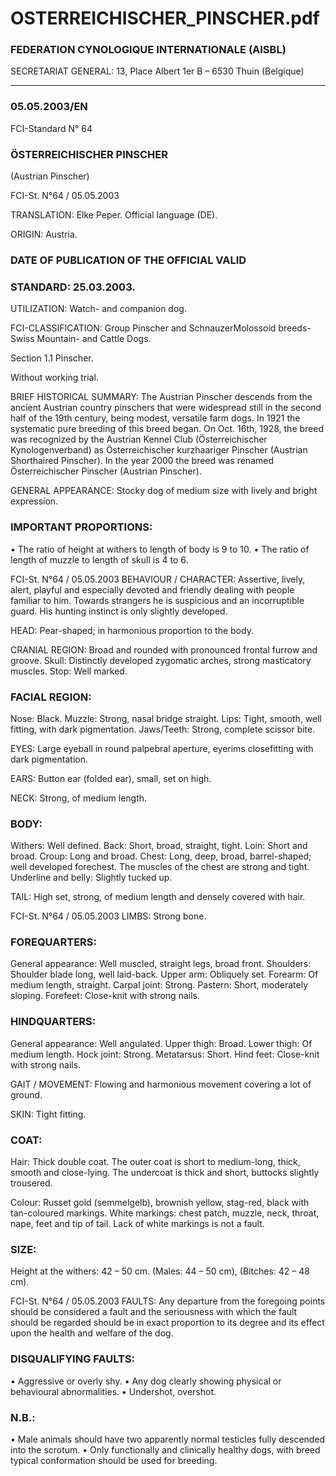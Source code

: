 # OSTERREICHISCHER_PINSCHER.pdf


### FEDERATION CYNOLOGIQUE INTERNATIONALE (AISBL)


SECRETARIAT GENERAL: 13, Place Albert 1er  B – 6530 Thuin (Belgique)
______________________________________________________________________________

### 05.05.2003/EN



FCI-Standard N° 64

### ÖSTERREICHISCHER PINSCHER


(Austrian Pinscher)




FCI-St. N°64 / 05.05.2003

TRANSLATION: Elke Peper.  Official language (DE).

ORIGIN: Austria.

### DATE OF PUBLICATION OF THE OFFICIAL VALID



### STANDARD: 25.03.2003.



UTILIZATION: Watch- and companion dog.

FCI-CLASSIFICATION: Group
Pinscher and SchnauzerMolossoid breeds- Swiss
Mountain-
and
Cattle
Dogs.

Section 1.1 Pinscher.

Without working trial.

BRIEF HISTORICAL SUMMARY: The Austrian Pinscher
descends from the ancient Austrian country pinschers that were
widespread still in the second half of the 19th century, being modest,
versatile farm dogs. In 1921 the systematic pure breeding of this
breed began. On Oct. 16th, 1928, the breed was recognized by the
Austrian Kennel Club (Österreichischer Kynologenverband) as
Österreichischer kurzhaariger Pinscher (Austrian Shorthaired
Pinscher). In the year 2000 the breed was renamed Österreichischer
Pinscher (Austrian Pinscher).

GENERAL APPEARANCE: Stocky dog of medium size with
lively and bright expression.

### IMPORTANT PROPORTIONS:


•
The ratio of height at withers to length of body is 9 to 10.
•
The ratio of length of muzzle to length of skull is 4 to 6.




FCI-St. N°64 / 05.05.2003
BEHAVIOUR / CHARACTER: Assertive, lively, alert, playful and
especially devoted and friendly dealing with people familiar to him.
Towards strangers he is suspicious and an incorruptible guard. His
hunting instinct is only slightly developed.

HEAD: Pear-shaped; in harmonious proportion to the body.

CRANIAL REGION:  Broad and rounded with pronounced frontal
furrow and groove.
Skull: Distinctly developed zygomatic arches, strong masticatory
muscles.
Stop: Well marked.

### FACIAL REGION:


Nose: Black.
Muzzle: Strong, nasal bridge straight.
Lips: Tight, smooth, well fitting, with dark pigmentation.
Jaws/Teeth: Strong, complete scissor bite.

EYES: Large eyeball in round palpebral aperture, eyerims closefitting with dark pigmentation.

EARS: Button ear (folded ear), small, set on high.

NECK: Strong, of medium length.

### BODY:


Withers:  Well defined.
Back: Short, broad, straight, tight.
Loin: Short and broad.
Croup:  Long and broad.
Chest: Long, deep, broad, barrel-shaped; well developed forechest.
The muscles of the chest are strong and tight.
Underline and belly: Slightly tucked up.

TAIL: High set, strong, of medium length and densely covered with
hair.



FCI-St. N°64 / 05.05.2003
LIMBS: Strong bone.

### FOREQUARTERS:


General appearance: Well muscled, straight legs, broad front.
Shoulders: Shoulder blade long, well laid-back.
Upper arm: Obliquely set.
Forearm: Of medium length, straight.
Carpal joint: Strong.
Pastern: Short, moderately sloping.
Forefeet: Close-knit with strong nails.

### HINDQUARTERS:


General appearance: Well angulated.
Upper thigh: Broad.
Lower thigh: Of medium length.
Hock joint: Strong.
Metatarsus: Short.
Hind feet: Close-knit with strong nails.

GAIT / MOVEMENT: Flowing and harmonious movement
covering a lot of ground.

SKIN: Tight fitting.

### COAT:


Hair: Thick double coat. The outer coat is short to medium-long,
thick, smooth and close-lying. The undercoat is thick and short,
buttocks slightly trousered.

Colour: Russet gold (semmelgelb), brownish yellow, stag-red, black
with tan-coloured markings. White markings: chest patch, muzzle,
neck, throat, nape, feet and tip of tail. Lack of white markings is not
a fault.

### SIZE:


Height at the withers:  42 – 50 cm. (Males:            44 – 50 cm),
(Bitches:          42 – 48 cm).



FCI-St. N°64 / 05.05.2003
FAULTS: Any departure from the foregoing points should be
considered a fault and the seriousness with which the fault should be
regarded should be in exact proportion to its degree and its effect
upon the health and welfare of the dog.

### DISQUALIFYING FAULTS:


•
Aggressive or overly shy.
•
Any dog clearly showing physical or behavioural abnormalities.
•
Undershot, overshot.

### N.B.:


•
Male animals should have two apparently normal testicles fully
descended into the scrotum.
•
Only functionally and clinically healthy dogs, with breed
typical conformation should be used for breeding.






